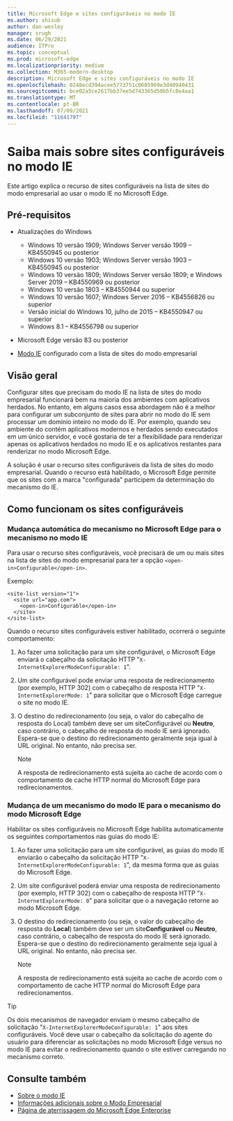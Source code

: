 ```yaml
---
title: Microsoft Edge e sites configuráveis no modo IE
ms.author: shisub
author: dan-wesley
manager: srugh
ms.date: 06/29/2021
audience: ITPro
ms.topic: conceptual
ms.prod: microsoft-edge
ms.localizationpriority: medium
ms.collection: M365-modern-desktop
description: Microsoft Edge e sites configuráveis no modo IE
ms.openlocfilehash: 0248ecd394acee5773751c0685969e3d40940431
ms.sourcegitcommit: bce02a5ce2617bb37ee5d743365d50b5fc8e4aa1
ms.translationtype: MT
ms.contentlocale: pt-BR
ms.lasthandoff: 07/09/2021
ms.locfileid: "11641797"
---
```

# <a name="learn-about-configurable-sites-in-ie-mode"></a>Saiba mais sobre sites configuráveis no modo IE

Este artigo explica o recurso de sites configuráveis na lista de sites do modo empresarial ao usar o modo IE no Microsoft Edge.

## <a name="prerequisites"></a>Pré-requisitos

- Atualizações do Windows

  - Windows 10 versão 1909; Windows Server versão 1909 – KB4550945 ou posterior
  - Windows 10 versão 1903; Windows Server versão 1903 – KB4550945 ou posterior
  - Windows 10 versão 1809; Windows Server versão 1809; e Windows Server 2019 – KB4550969 ou posterior
  - Windows 10 versão 1803 – KB4550944 ou superior
  - Windows 10 versão 1607; Windows Server 2016 – KB4556826 ou superior
  - Versão inicial do Windows 10, julho de 2015 – KB4550947 ou superior
  - Windows 8.1 – KB4556798 ou superior

- Microsoft Edge versão 83 ou posterior
- [Modo IE](./edge-ie-mode.md) configurado com a lista de sites do modo empresarial

## <a name="overview"></a>Visão geral

Configurar sites que precisam do modo IE na lista de sites do modo empresarial funcionará bem na maioria dos ambientes com aplicativos herdados. No entanto, em alguns casos essa abordagem não é a melhor para configurar um subconjunto de sites para abrir no modo do IE sem processar um domínio inteiro no modo do IE. Por exemplo, quando seu ambiente do contém aplicativos modernos e herdados sendo executados em um único servidor, e você gostaria de ter a flexibilidade para renderizar apenas os aplicativos herdados no modo IE e os aplicativos restantes para renderizar no modo Microsoft Edge.

A solução é usar o recurso sites configuráveis da lista de sites do modo empresarial. Quando o recurso está habilitado, o Microsoft Edge permite que os sites com a marca "configurada" participem da determinação do mecanismo do IE.

## <a name="how-configurable-sites-works"></a>Como funcionam os sites configuráveis

### <a name="automatic-switching-from-the-microsoft-edge-engine-to-the-ie-mode-engine"></a>Mudança automática do mecanismo no Microsoft Edge para o mecanismo no modo IE

Para usar o recurso sites configuráveis, você precisará de um ou mais sites na lista de sites do modo empresarial para ter a opção `<open-in>Configurable</open-in>`.

Exemplo:

```
<site-list version="1">
  <site url="app.com">
    <open-in>Configurable</open-in>
  </site>
</site-list>
```

Quando o recurso sites configuráveis estiver habilitado, ocorrerá o seguinte comportamento:

1. Ao fazer uma solicitação para um site configurável, o Microsoft Edge enviará o cabeçalho da solicitação HTTP "`X-InternetExplorerModeConfigurable: 1`".
2. Um site configurável pode enviar uma resposta de redirecionamento (por exemplo, HTTP 302) com o cabeçalho de resposta HTTP "`X-InternetExplorerMode: 1`" para solicitar que o Microsoft Edge carregue o site no modo IE.
3. O destino do redirecionamento (ou seja, o valor do cabeçalho de resposta do Local) também deve ser um siteConfigurável ou **Neutro**, caso contrário, o cabeçalho de resposta do modo IE será ignorado. Espera-se que o destino do redirecionamento geralmente seja igual à URL original. No entanto, não precisa ser.

   > [!NOTE]
   > A resposta de redirecionamento está sujeita ao cache de acordo com o comportamento de cache HTTP normal do Microsoft Edge para redirecionamentos.

### <a name="switching-back-from-ie-mode-engine-to-microsoft-edge-engine"></a>Mudança de um mecanismo do modo IE para o mecanismo do modo Microsoft Edge

Habilitar os sites configuráveis no Microsoft Edge habilita automaticamente os seguintes comportamentos nas guias do modo IE:

1. Ao fazer uma solicitação para um site configurável, as guias do modo IE enviarão o cabeçalho da solicitação HTTP "`X-InternetExplorerModeConfigurable: 1`", da mesma forma que as guias do Microsoft Edge.
2. Um site configurável poderá enviar uma resposta de redirecionamento (por exemplo, HTTP 302) com o cabeçalho de resposta HTTP "`X-InternetExplorerMode: 0`" para solicitar que o a navegação retorne ao modo Microsoft Edge.
3. O destino do redirecionamento (ou seja, o valor do cabeçalho de resposta do **Local**) também deve ser um site**Configurável** ou **Neutro**, caso contrário, o cabeçalho de resposta do modo IE será ignorado. Espera-se que o destino do redirecionamento geralmente seja igual à URL original. No entanto, não precisa ser.

   > [!NOTE]
   > A resposta de redirecionamento está sujeita ao cache de acordo com o comportamento de cache HTTP normal do Microsoft Edge para redirecionamentos.

> [!TIP]
> Os dois mecanismos de navegador enviam o mesmo cabeçalho de solicitação "`X-InternetExplorerModeConfigurable: 1`" aos sites configuráveis. Você deve usar o cabeçalho da solicitação do agente do usuário para diferenciar as solicitações no modo Microsoft Edge versus no modo IE para evitar o redirecionamento quando o site estiver carregando no mecanismo correto.

## <a name="see-also"></a>Consulte também

- [Sobre o modo IE](./edge-ie-mode.md)
- [Informações adicionais sobre o Modo Empresarial](/internet-explorer/ie11-deploy-guide/enterprise-mode-overview-for-ie11)
- [Página de aterrissagem do Microsoft Edge Enterprise](https://aka.ms/EdgeEnterprise)